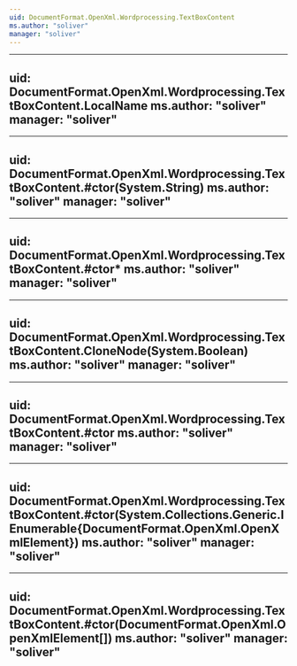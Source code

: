 ```yaml
---
uid: DocumentFormat.OpenXml.Wordprocessing.TextBoxContent
ms.author: "soliver"
manager: "soliver"
---
```


---
uid: DocumentFormat.OpenXml.Wordprocessing.TextBoxContent.LocalName
ms.author: "soliver"
manager: "soliver"
---

---
uid: DocumentFormat.OpenXml.Wordprocessing.TextBoxContent.#ctor(System.String)
ms.author: "soliver"
manager: "soliver"
---

---
uid: DocumentFormat.OpenXml.Wordprocessing.TextBoxContent.#ctor*
ms.author: "soliver"
manager: "soliver"
---

---
uid: DocumentFormat.OpenXml.Wordprocessing.TextBoxContent.CloneNode(System.Boolean)
ms.author: "soliver"
manager: "soliver"
---

---
uid: DocumentFormat.OpenXml.Wordprocessing.TextBoxContent.#ctor
ms.author: "soliver"
manager: "soliver"
---

---
uid: DocumentFormat.OpenXml.Wordprocessing.TextBoxContent.#ctor(System.Collections.Generic.IEnumerable{DocumentFormat.OpenXml.OpenXmlElement})
ms.author: "soliver"
manager: "soliver"
---

---
uid: DocumentFormat.OpenXml.Wordprocessing.TextBoxContent.#ctor(DocumentFormat.OpenXml.OpenXmlElement[])
ms.author: "soliver"
manager: "soliver"
---
